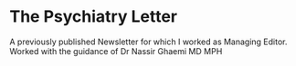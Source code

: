 # The Psychiatry Letter
A previously published Newsletter for which I worked as Managing Editor. Worked with the guidance of Dr Nassir Ghaemi MD MPH

